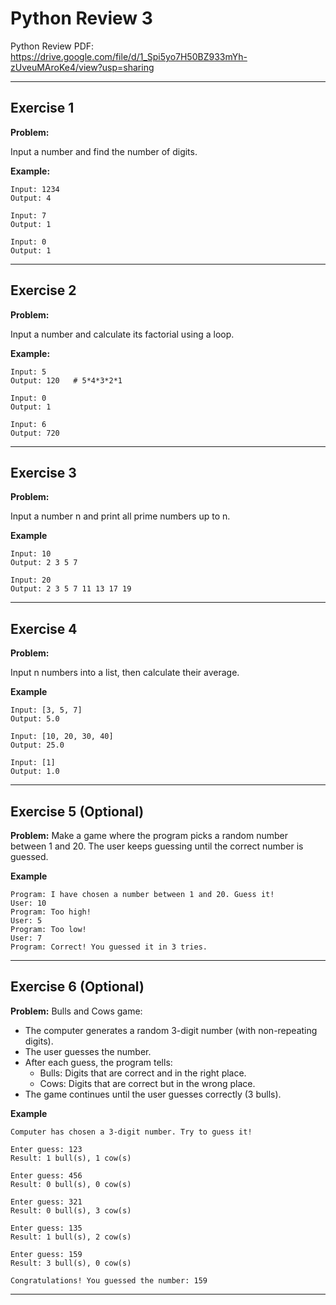 # Python Review 3

Python Review PDF:
https://drive.google.com/file/d/1_Spi5yo7H50BZ933mYh-zUveuMAroKe4/view?usp=sharing

---

## Exercise 1

**Problem:**

Input a number and find the number of digits.

**Example:**

    Input: 1234  
    Output: 4
    
    Input: 7  
    Output: 1
    
    Input: 0  
    Output: 1

---

## Exercise 2

**Problem:**

Input a number and calculate its factorial using a loop.

**Example:**

    Input: 5  
    Output: 120   # 5*4*3*2*1
    
    Input: 0  
    Output: 1
    
    Input: 6  
    Output: 720 


---

## Exercise 3

**Problem:**

Input a number n and print all prime numbers up to n.

**Example**

    Input: 10  
    Output: 2 3 5 7
    
    Input: 20  
    Output: 2 3 5 7 11 13 17 19
    
---

## Exercise 4

**Problem:**

Input n numbers into a list, then calculate their average.

**Example**

    Input: [3, 5, 7]  
    Output: 5.0
    
    Input: [10, 20, 30, 40]  
    Output: 25.0
    
    Input: [1]  
    Output: 1.0
    
---

## Exercise 5 (Optional)

**Problem:**
Make a game where the program picks a random number between 1 and 20.
The user keeps guessing until the correct number is guessed.


**Example**

    Program: I have chosen a number between 1 and 20. Guess it!
    User: 10
    Program: Too high!
    User: 5
    Program: Too low!
    User: 7
    Program: Correct! You guessed it in 3 tries.

    
---

## Exercise 6 (Optional)

**Problem:**
Bulls and Cows game:

- The computer generates a random 3-digit number (with non-repeating digits).
- The user guesses the number.
- After each guess, the program tells:
    - Bulls: Digits that are correct and in the right place.
    - Cows: Digits that are correct but in the wrong place.
- The game continues until the user guesses correctly (3 bulls).

**Example**

    Computer has chosen a 3-digit number. Try to guess it!
    
    Enter guess: 123
    Result: 1 bull(s), 1 cow(s)
    
    Enter guess: 456
    Result: 0 bull(s), 0 cow(s)
    
    Enter guess: 321
    Result: 0 bull(s), 3 cow(s)
    
    Enter guess: 135
    Result: 1 bull(s), 2 cow(s)
    
    Enter guess: 159
    Result: 3 bull(s), 0 cow(s)
    
    Congratulations! You guessed the number: 159
    
---

